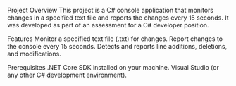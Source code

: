 Project Overview
This project is a C# console application that monitors changes in a specified text file and reports the changes every 15 seconds. It was developed as part of an assessment for a C# developer position.

Features
Monitor a specified text file (.txt) for changes.
Report changes to the console every 15 seconds.
Detects and reports line additions, deletions, and modifications.

Prerequisites
.NET Core SDK installed on your machine.
Visual Studio (or any other C# development environment).
